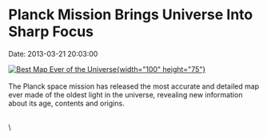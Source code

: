 Planck Mission Brings Universe Into Sharp Focus
===============================================

Date: 2013-03-21 20:03:00

[![Best Map Ever of the
Universe](http://www.jpl.nasa.gov/images/planck/20130321/pia16873-th.jpg){width="100"
height="75"}](http://www.jpl.nasa.gov/news/news.php?release=2013-109&rn=news.xml&rst=3739)\
\
The Planck space mission has released the most accurate and detailed map
ever made of the oldest light in the universe, revealing new information
about its age, contents and origins.

\
\
